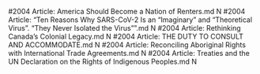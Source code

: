 #2004
Article: America Should Become a Nation of Renters.md N
#2004
Article: “Ten Reasons Why SARS-CoV-2 Is an “Imaginary” and “Theoretical Virus”. “They Never Isolated the Virus””.md N
#2004
Article: Rethinking Canada’s Colonial Legacy.md N
#2004
Article: THE DUTY TO CONSULT AND ACCOMMODATE.md N
#2004
Article: Reconciling Aboriginal Rights with International Trade Agreements.md N
#2004
Article: Treaties and the UN Declaration on the Rights of Indigenous Peoples.md N
